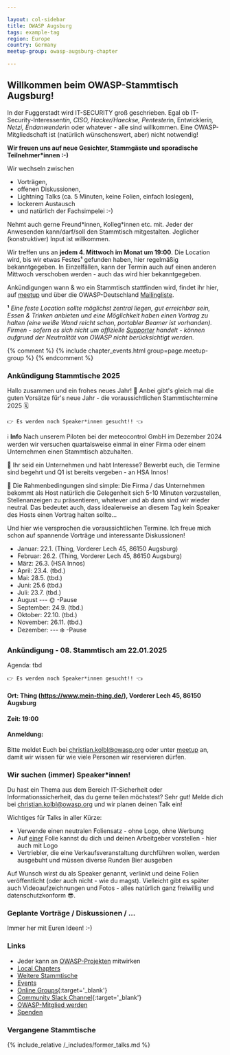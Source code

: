 ```yaml
---

layout: col-sidebar
title: OWASP Augsburg
tags: example-tag
region: Europe
country: Germany
meetup-group: owasp-augsburg-chapter

---
```

## Willkommen beim OWASP-Stammtisch Augsburg!
In der Fuggerstadt wird IT-SECURITY groß geschrieben. Egal ob IT-Security-Interessent*in, CISO, Hacker/Haeckse, Pentester*in, Entwickler*in, Netzi, Endanwender*in oder whatever - alle sind willkommen. Eine OWASP-Mitgliedschaft ist (natürlich wünschenswert, aber) nicht notwendig!

**Wir freuen uns auf neue Gesichter, Stammgäste und sporadische Teilnehmer*innen :-)**

Wir wechseln zwischen 
* Vorträgen,
* offenen Diskussionen,
* Lightning Talks (ca. 5 Minuten, keine Folien, einfach loslegen),
* lockerem Austausch
* und natürlich der Fachsimpelei :-) 

Nehmt auch gerne Freund\*innen, Kolleg\*innen etc. mit. Jeder der Anwesenden kann/darf/soll den Stammtisch mitgestalten. Jeglicher (konstruktiver) Input ist willkommen.

Wir treffen uns an **jedem 4. Mittwoch im Monat um 19:00**. Die Location wird, bis wir etwas Festes<b>¹</b> gefunden haben, hier regelmäßig bekanntgegeben. In Einzelfällen, kann der Termin auch auf einen anderen Mittwoch verschoben werden - auch das wird hier bekanntgegeben.

Ankündigungen wann & wo ein Stammtisch stattfinden wird, findet ihr hier, auf [meetup](https://www.meetup.com/de-DE/owasp-augsburg-chapter/) und über die OWASP-Deutschland [Mailingliste](https://groups.google.com/a/owasp.org/group/germany-chapter/).

<b>¹</b> *Eine feste Location sollte möglichst zentral liegen, gut erreichbar sein, Essen & Trinken anbieten und eine Möglichkeit haben einen Vortrag zu halten (eine weiße Wand reicht schon, portabler Beamer ist vorhanden). Firmen - sofern es sich nicht um offizielle [Supporter](https://owasp.org/supporters) handelt - können aufgrund der Neutralität von OWASP nicht berücksichtigt werden.* 

{% comment %}
{% include chapter_events.html group=page.meetup-group %}
{% endcomment %}
### Ankündigung Stammtische 2025
Hallo zusammen und ein frohes neues Jahr! 🍔 
Anbei gibt's gleich mal die guten Vorsätze für's neue Jahr - die voraussichtlichen Stammtischtermine 2025 🗓️ 
~~~~~~~~~~~~~~~~~~~~~~~~~~~~~~~~~~~~~~~~~~~~~ 
👉 Es werden noch Speaker*innen gesucht!! 👈 
~~~~~~~~~~~~~~~~~~~~~~~~~~~~~~~~~~~~~~~~~~~~~ 

ℹ️ **Info**
Nach unserem Piloten bei der meteocontrol GmbH im Dezember 2024 werden wir versuchen quartalsweise einmal in einer Firma oder einem Unternehmen einen Stammtisch abzuhalten. 

📢 Ihr seid ein Unternehmen und habt Interesse? Bewerbt euch, die Termine sind begehrt und Q1 ist bereits vergeben - an HSA Innos! 

🤙 Die Rahmenbedingungen sind simple: Die Firma / das Unternehmen bekommt als Host natürlich die Gelegenheit sich 5-10 Minuten vorzustellen, Stellenanzeigen zu präsentieren, whatever und ab dann sind wir wieder neutral. Das bedeutet auch, dass idealerweise an diesem Tag kein Speaker des Hosts einen Vortrag halten sollte...

Und hier wie versprochen die voraussichtlichen Termine. Ich freue mich schon auf spannende Vorträge und interessante Diskussionen!

- Januar: 22.1. (Thing, Vorderer Lech 45, 86150 Augsburg)
- Februar: 26.2. (Thing, Vorderer Lech 45, 86150 Augsburg)
- März: 26.3. (HSA Innos)
- April: 23.4. (tbd.)
- Mai: 28.5. (tbd.)
- Juni: 25.6 (tbd.)
- Juli: 23.7. (tbd.)
- August --- 🌞 -Pause
- September: 24.9. (tbd.)
- Oktober: 22.10. (tbd.)
- November: 26.11. (tbd.)
- Dezember: --- ❄️ -Pause

### Ankündigung - 08. Stammtisch am 22.01.2025
Agenda: tbd
~~~~~~~~~~~~~~~~~~~~~~~~~~~~~~~~~~~~~~~~~~~~~ 
👉 Es werden noch Speaker*innen gesucht!! 👈 
~~~~~~~~~~~~~~~~~~~~~~~~~~~~~~~~~~~~~~~~~~~~~ 

#### Ort: Thing (https://www.mein-thing.de/), Vorderer Lech 45, 86150 Augsburg

#### Zeit: 19:00

#### Anmeldung:

Bitte meldet Euch bei [christian.kolbl@owasp.org](mailto:christian.kolbl@owasp.org) oder unter [meetup](https://www.meetup.com/de-DE/owasp-augsburg-chapter/) an, damit wir wissen für wie viele Personen wir reservieren dürfen. 

### Wir suchen (immer) Speaker\*innen! 
Du hast ein Thema aus dem Bereich IT-Sicherheit oder Informationssicherheit, das du gerne teilen möchstest? Sehr gut! Melde dich bei [christian.kolbl@owasp.org](mailto:christian.kolbl@owasp.org) und wir planen deinen Talk ein!

Wichtiges für Talks in aller Kürze:
* Verwende einen neutralen Foliensatz - ohne Logo, ohne Werbung
* Auf <u>einer</u> Folie kannst du dich und deinen Arbeitgeber vorstellen - hier auch mit Logo
* Vertriebler, die eine Verkaufsveranstaltung durchführen wollen, werden ausgebuht und müssen diverse Runden Bier ausgeben

Auf Wunsch wirst du als Speaker genannt, verlinkt und deine Folien veröffentlicht (oder auch nicht - wie du magst). Vielleicht gibt es später auch Videoaufzeichnungen und Fotos - alles natürlich ganz freiwillig und datenschutzkonform 😎.

### Geplante Vorträge / Diskussionen / ...

Immer her mit Euren Ideen! :-) 


### Links
* Jeder kann an [OWASP-Projekten](/projects/) mitwirken
* [Local Chapters](/chapters/)
* [Weitere Stammtische](https://owasp.org/www-chapter-germany/stammtische/#lokale-stammtische)
* [Events](/events/)
* [Online Groups](https://groups.google.com/a/owasp.com/){:target='_blank'}
* [Community Slack Channel](https://owasp.slack.com/){:target='_blank'}
* [OWASP-Mitglied werden](/membership/) 
* [Spenden](/donate/) 

### Vergangene Stammtische

{% include_relative /_includes/former_talks.md %}
